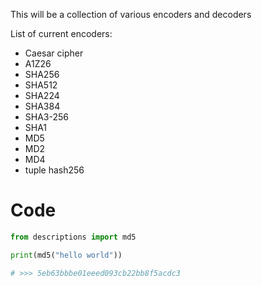 This will be a collection of various encoders and decoders

List of current encoders:

* Caesar cipher
* A1Z26
* SHA256
* SHA512
* SHA224
* SHA384
* SHA3-256
* SHA1
* MD5
* MD2
* MD4
* tuple hash256

# Code

```python
from descriptions import md5

print(md5("hello world"))

# >>> 5eb63bbbe01eeed093cb22bb8f5acdc3
```